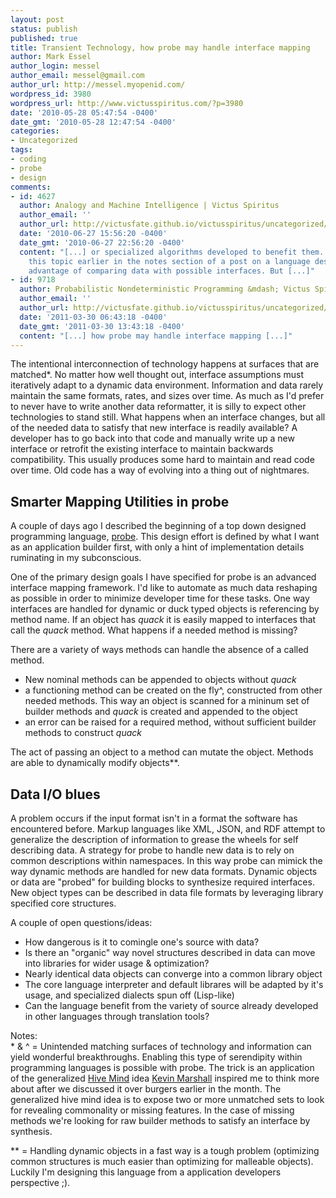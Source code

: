 ```yaml
---
layout: post
status: publish
published: true
title: Transient Technology, how probe may handle interface mapping
author: Mark Essel
author_login: messel
author_email: messel@gmail.com
author_url: http://messel.myopenid.com/
wordpress_id: 3980
wordpress_url: http://www.victusspiritus.com/?p=3980
date: '2010-05-28 05:47:54 -0400'
date_gmt: '2010-05-28 12:47:54 -0400'
categories:
- Uncategorized
tags:
- coding
- probe
- design
comments:
- id: 4627
  author: Analogy and Machine Intelligence | Victus Spiritus
  author_email: ''
  author_url: http://victusfate.github.io/victusspiritus/uncategorized/2010/06/27/analogy-and-machine-intelligence/
  date: '2010-06-27 15:56:20 -0400'
  date_gmt: '2010-06-27 22:56:20 -0400'
  content: "[...] or specialized algorithms developed to benefit them. I hinted at
    this topic earlier in the notes section of a post on a language designed to take
    advantage of comparing data with possible interfaces. But [...]"
- id: 9718
  author: Probabilistic Nondeterministic Programming &mdash; Victus Spiritus
  author_email: ''
  author_url: http://victusfate.github.io/victusspiritus/uncategorized/2011/03/30/probabilistic-nondeterministic-programming/
  date: '2011-03-30 06:43:18 -0400'
  date_gmt: '2011-03-30 13:43:18 -0400'
  content: "[...] how probe may handle interface mapping [...]"
---
```

<p>The intentional interconnection of technology happens at surfaces that are matched*. No matter how well thought out, interface assumptions must iteratively adapt to a dynamic data environment. Information and data rarely maintain the same formats, rates, and sizes over time. As much as I'd prefer to never have to write another data reformatter, it is silly to expect other technologies to stand still. What happens when an interface changes, but all of the needed data to satisfy that new interface is readily available? A developer has to go back into that code and manually write up a new interface or retrofit the existing interface to maintain backwards compatibility. This usually produces some hard to maintain and read code over time. Old code has a way of evolving into a thing out of nightmares.</p>
<h2>Smarter Mapping Utilities in probe</h2>
<p>A couple of days ago I described the beginning of a top down designed programming language, <a HREF="http://victusfate.github.io/victusspiritus/uncategorized/2010/05/26/probe-a-fictional-programming-language-design/">probe</a>. This design effort is defined by what I want as an application builder first, with only a hint of implementation details ruminating in my subconscious. </p>
<p>One of the primary design goals I have specified for probe is an advanced interface mapping framework. I'd like to automate as much data reshaping as possible in order to minimize developer time for these tasks. One way interfaces are handled for dynamic or duck typed objects is referencing by method name. If an object has <I>quack</I> it is easily mapped to interfaces that call the <I>quack</I> method. What happens if a needed method is missing? </p>
<p>There are a variety of ways methods can handle the absence of a called method.  </p>
<ul>
<li>New nominal methods can be appended to objects without <i>quack</i></li>
<li>a functioning method can be created on the fly^, constructed from other needed methods. This way an object is scanned for a mininum set of builder methods and <I>quack</I> is created and appended to the object</li>
<li>an error can be raised for a required method, without sufficient builder methods to construct <I>quack</I></li>
</ul>
<p>The act of passing an object to a method can mutate the object. Methods are able to dynamically modify objects**. </p>
<h2>Data I/O blues</h2>
<p>A problem occurs if the input format isn't in a format the software has encountered before. Markup languages like XML, JSON, and RDF attempt to generalize the description of information to grease the wheels for self describing data. A strategy for probe to handle new data is to rely on common descriptions within namespaces. In this way probe can mimick the way dynamic methods are handled for new data formats. Dynamic objects or data are "probed" for building blocks to synthesize required interfaces. New object types can be described in data file formats by leveraging library specified core structures.</p>
<p>A couple of open questions/ideas:</p>
<ul>
<li>How dangerous is it to comingle one's source with data?</li>
<li>Is there an "organic" way novel structures described in data can move into libraries for wider usage & optimization?</li>
<li>Nearly identical data objects can converge into a common library object</li>
<li>The core language interpreter and default librares will be adapted by it's usage, and specialized dialects spun off (Lisp-like)</li>
<li>Can the language benefit from the variety of source already developed in other languages through translation tools?</li>
</ul>
<p>Notes:<br />
* & ^ = Unintended matching surfaces of technology and information can yield wonderful breakthroughs. Enabling this type of serendipity within programming languages is possible with probe. The trick is an application of the generalized <a href="http://grou.pe/">Hive Mind</a> idea <a href="http://blog.botfu.com">Kevin Marshall</a> inspired me to think more about after we discussed it over burgers earlier in the month. The generalized hive mind idea is to expose two or more unmatched sets to look for revealing commonality or missing features. In the case of missing methods we're looking for raw builder methods to satisfy an interface by synthesis.</p>
<p>** = Handling dynamic objects in a fast way is a tough problem (optimizing common structures is much easier than optimizing for malleable objects). Luckily I'm designing this language from a application developers perspective ;). </p>
